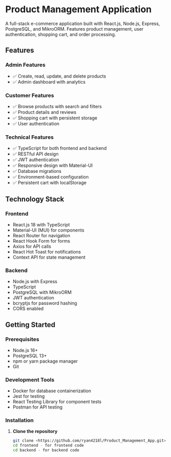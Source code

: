 # Product Management Application

A full-stack e-commerce application built with React.js, Node.js, Express, PostgreSQL, and MikroORM. Features product management, user authentication, shopping cart, and order processing.

## Features

### Admin Features
- ✅ Create, read, update, and delete products
- ✅ Admin dashboard with analytics

### Customer Features
- ✅ Browse products with search and filters
- ✅ Product details and reviews
- ✅ Shopping cart with persistent storage 
- ✅ User authentication 

### Technical Features
- ✅ TypeScript for both frontend and backend
- ✅ RESTful API design
- ✅ JWT authentication
- ✅ Responsive design with Material-UI
- ✅ Database migrations
- ✅ Environment-based configuration
- ✅ Persistent cart with localStorage


## Technology Stack

### Frontend
- React.js 18 with TypeScript
- Material-UI (MUI) for components
- React Router for navigation
- React Hook Form for forms
- Axios for API calls
- React Hot Toast for notifications
- Context API for state management

### Backend
- Node.js with Express
- TypeScript
- PostgreSQL with MikroORM
- JWT authentication
- bcryptjs for password hashing
- CORS enabled

## Getting Started

### Prerequisites
- Node.js 16+ 
- PostgreSQL 13+
- npm or yarn package manager
- Git

### Development Tools
- Docker for database containerization
- Jest for testing
- React Testing Library for component tests
- Postman for API testing

### Installation

1. **Clone the repository**
   ```bash
   git clone <https://github.com/ryan4218l/Product_Management_App.git>
   cd frontend - for frontend code
   cd backend - for backend code
